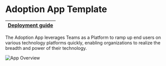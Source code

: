 # Adoption App Template

| [Deployment guide](https://github.com/akporzondek/adoption_app/wiki/Deployment-Guide) |
| ---- |

The Adoption App leverages Teams as a Platform to ramp up end users on various technology platforms quickly, enabling organizations to realize the breadth and power of their technology. 

![App Overview](https://https://github.com/akporzondek/adoption_app/raw/main/images/app_overview.PNG)

